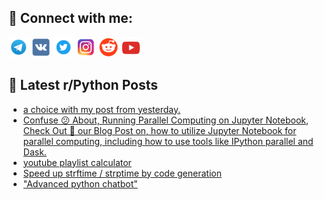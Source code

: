 ## 🔎 Connect with me:
[<img src="https://github.com/bullbesh/bullbesh/blob/main/images/Telegram.png" width="32" height="32" />](https://t.me/bullbesh)
[<img src="https://github.com/bullbesh/bullbesh/blob/main/images/VK.png" width="32" height="32" />](https://vk.com/bullbesh)
[<img src="https://github.com/bullbesh/bullbesh/blob/main/images/Twitter.png" width="32" height="32" />](https://twitter.com/bullbesh1)
[<img src="https://github.com/bullbesh/bullbesh/blob/main/images/Instagram.png" width="32" height="32" />](https://www.instagram.com/bullbesh)
[<img src="https://github.com/bullbesh/bullbesh/blob/main/images/Reddit.png" width="32" height="32" />](https://www.reddit.com/user/bullbesh)
[<img src="https://github.com/bullbesh/bullbesh/blob/main/images/YouTube.png" width="32" height="32" />](https://www.youtube.com/channel/UCtfjRs6uzgq5mfm8S06WTcg)

## 📕 Latest r/Python Posts
<!-- BLOG-POST-LIST:START -->
- [a choice with my post from yesterday.](https://www.reddit.com/r/Python/comments/15g9j8r/a_choice_with_my_post_from_yesterday/)
- [Confuse 😕 About, Running Parallel Computing on Jupyter Notebook, Check Out 🚀 our Blog Post on, how to utilize Jupyter Notebook for parallel computing, including how to use tools like IPython parallel and Dask.](https://www.reddit.com/r/Python/comments/15g9akc/confuse_about_running_parallel_computing_on/)
- [youtube playlist calculator](https://www.reddit.com/r/Python/comments/15g6nq7/youtube_playlist_calculator/)
- [Speed up strftime / strptime by code generation](https://www.reddit.com/r/Python/comments/15g6dte/speed_up_strftime_strptime_by_code_generation/)
- [&quot;Advanced python chatbot&quot;](https://www.reddit.com/r/Python/comments/15g5pcn/advanced_python_chatbot/)
<!-- BLOG-POST-LIST:END -->
